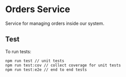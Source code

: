 # Orders Service

Service for managing orders inside our system.

## Test

To run tests:

```
npm run test // unit tests
npm run test:cov // collect coverage for unit tests
npm run test:e2e // end to end tests
```
